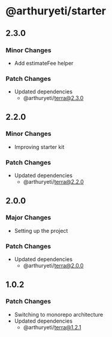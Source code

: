 # @arthuryeti/starter

## 2.3.0

### Minor Changes

- Add estimateFee helper

### Patch Changes

- Updated dependencies
  - @arthuryeti/terra@2.3.0

## 2.2.0

### Minor Changes

- Improving starter kit

### Patch Changes

- Updated dependencies
  - @arthuryeti/terra@2.2.0

## 2.0.0

### Major Changes

- Setting up the project

### Patch Changes

- Updated dependencies
  - @arthuryeti/terra@2.0.0

## 1.0.2

### Patch Changes

- Switching to monorepo architecture
- Updated dependencies
  - @arthuryeti/terra@1.2.1

